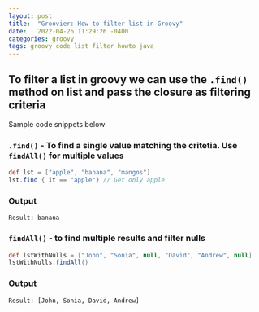 ```yaml
---
layout: post
title:  "Groovier: How to filter list in Groovy"
date:   2022-04-26 11:29:26 -0400
categories: groovy
tags: groovy code list filter howto java
---
```


## To filter a list in groovy we can use the `.find()` method on list and pass the closure as filtering criteria

Sample code snippets below


### `.find()` - To find a single value matching the critetia. Use `findAll()` for multiple values

```groovy
def lst = ["apple", "banana", "mangos"]
lst.find { it == "apple"} // Get only apple
```

### Output
```text
Result: banana
```

### `findAll()` - to find multiple results and filter nulls

```groovy
def lstWithNulls = ["John", "Sonia", null, "David", "Andrew", null]
lstWithNulls.findAll()
```

### Output
```text
Result: [John, Sonia, David, Andrew]
```
